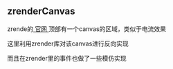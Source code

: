 ## zrenderCanvas

zrende的[ 官网 ](http://ecomfe.github.io/zrender/")顶部有一个canvas的区域，类似于电流效果

这里利用zrender库对该canvas进行反向实现

而且在zrender里的事件也做了一些模仿实现

